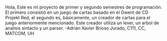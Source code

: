Hola,
Este es mi proyecto de primer y segundo semestres de programación. El primero consistió en un juego de cartas basado en el Gwent de CD Projekt Red, el segundo es, básicamente, un creador de cartas para el juego anteriormente mencionado. Este creador utiliza un lexer, un arbol de analisis sintacto y un parser.
-Adrián Xavier Brioso Jurado, C111, CC, MATCOM, UH